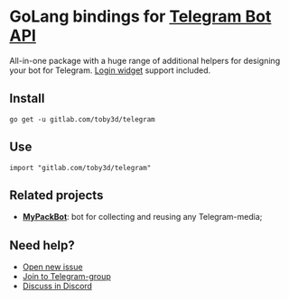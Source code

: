 # GoLang bindings for [Telegram Bot API](https://core.telegram.org/bots/api)
All-in-one package with a huge range of additional helpers for designing your bot for Telegram. [Login widget](login) support included.

## Install
`go get -u gitlab.com/toby3d/telegram`

## Use
`import "gitlab.com/toby3d/telegram"`

## Related projects
* [**MyPackBot**](https://gitlab.com/toby3d/mypackbot): bot for collecting and reusing any Telegram-media;

## Need help?
- [Open new issue](https://gitlab.com/toby3d/telegram/issues/new)
- [Join to Telegram-group](https://t.me/joinchat/AkuYY0fYSls8bf6H5ap9Rg)
- [Discuss in Discord](https://discord.gg/dCWkgSS)
